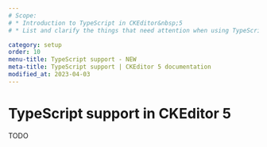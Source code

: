```yaml
---
# Scope:
# * Introduction to TypeScript in CKEditor&nbsp;5
# * List and clarify the things that need attention when using TypeScript.

category: setup
order: 10
menu-title: TypeScript support - NEW
meta-title: TypeScript support | CKEditor 5 documentation
modified_at: 2023-04-03
---
```


# TypeScript support in CKEditor&nbsp;5

TODO
